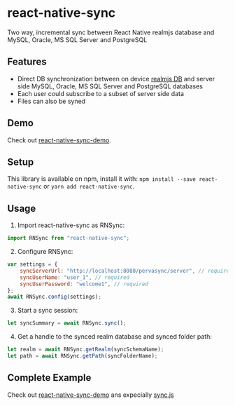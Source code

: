 # react-native-sync

Two way, incremental sync between React Native realmjs database and MySQL, Oracle, MS SQL Server and PostgreSQL 

## Features

* Direct DB synchronization between on device [realmjs DB](https://realm.io/docs/javascript/latest/) and server side MySQL, Oracle, MS SQL Server and PostgreSQL databases
* Each user could subscribe to a subset of server side data
* Files can also be syned

## Demo

Check out [react-native-sync-demo](https://github.com/pervasync/react-native-sync-demo).

## Setup

This library is available on npm, install it with: `npm install --save react-native-sync` or `yarn add react-native-sync`.

## Usage

1. Import react-native-sync as RNSync:

```javascript
import RNSync from "react-native-sync";
```

2. Configure RNSync:

```javascript
var settings = {
    syncServerUrl: "http://localhost:8080/pervasync/server", // required
    syncUserName: "user_1", // required
    syncUserPassword: "welcome1", // required
};
await RNSync.config(settings);
```

3. Start a sync session:

```javascript
let syncSummary = await RNSync.sync();
```

4. Get a handle to the synced realm database and synced folder path:

```javascript
let realm = await RNSync.getRealm(syncSchemaName);
let path = await RNSync.getPath(syncFolderName);
```

## Complete Example

Check out [react-native-sync-demo](https://github.com/pervasync/react-native-sync-demo) ans expecially [sync.js](https://github.com/pervasync/react-native-sync-demo/blob/master/sync.js)


